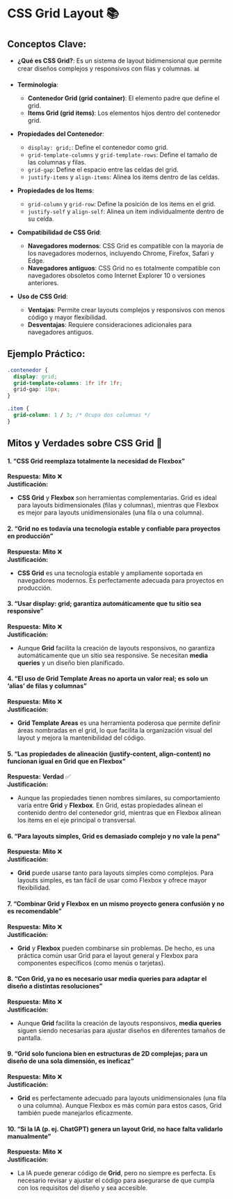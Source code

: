 # CSS Grid Layout 📚

## Conceptos Clave:
- **¿Qué es CSS Grid?**: Es un sistema de layout bidimensional que permite crear diseños complejos y responsivos con filas y columnas. 📊
- **Terminología**:
  - **Contenedor Grid (grid container)**: El elemento padre que define el grid.
  - **Items Grid (grid items)**: Los elementos hijos dentro del contenedor grid.
- **Propiedades del Contenedor**:
  - `display: grid;`: Define el contenedor como grid.
  - `grid-template-columns` y `grid-template-rows`: Define el tamaño de las columnas y filas.
  - `grid-gap`: Define el espacio entre las celdas del grid.
  - `justify-items` y `align-items`: Alinea los items dentro de las celdas.
- **Propiedades de los Items**:
  - `grid-column` y `grid-row`: Define la posición de los items en el grid.
  - `justify-self` y `align-self`: Alinea un item individualmente dentro de su celda.
- **Compatibilidad de CSS Grid**:
  - **Navegadores modernos**: CSS Grid es compatible con la mayoría de los navegadores modernos, incluyendo Chrome, Firefox, Safari y Edge.
  - **Navegadores antiguos**: CSS Grid no es totalmente compatible con navegadores obsoletos como Internet Explorer 10 o versiones anteriores.

- **Uso de CSS Grid**:
    - **Ventajas**: Permite crear layouts complejos y responsivos con menos código y mayor flexibilidad.
    - **Desventajas**: Requiere consideraciones adicionales para navegadores antiguos.

## Ejemplo Práctico:
```css
.contenedor {
  display: grid;
  grid-template-columns: 1fr 1fr 1fr;
  grid-gap: 10px;
}

.item {
  grid-column: 1 / 3; /* Ocupa dos columnas */
}
```

## Mitos y Verdades sobre CSS Grid 🧐

#### 1. **“CSS Grid reemplaza totalmente la necesidad de Flexbox”**  
**Respuesta:** **Mito** ❌  
**Justificación:**  
- **CSS Grid** y **Flexbox** son herramientas complementarias. Grid es ideal para layouts bidimensionales (filas y columnas), mientras que Flexbox es mejor para layouts unidimensionales (una fila o una columna).  


#### 2. **“Grid no es todavía una tecnología estable y confiable para proyectos en producción”**  
**Respuesta:** **Mito** ❌  
**Justificación:**  
- **CSS Grid** es una tecnología estable y ampliamente soportada en navegadores modernos. Es perfectamente adecuada para proyectos en producción.  
 

#### 3. **“Usar display: grid; garantiza automáticamente que tu sitio sea responsive”**  
**Respuesta:** **Mito** ❌  
**Justificación:**  
- Aunque **Grid** facilita la creación de layouts responsivos, no garantiza automáticamente que un sitio sea responsive. Se necesitan **media queries** y un diseño bien planificado.  


#### 4. **“El uso de Grid Template Areas no aporta un valor real; es solo un ‘alias’ de filas y columnas”**  
**Respuesta:** **Mito** ❌  
**Justificación:**  
- **Grid Template Areas** es una herramienta poderosa que permite definir áreas nombradas en el grid, lo que facilita la organización visual del layout y mejora la mantenibilidad del código.  


#### 5. **“Las propiedades de alineación (justify-content, align-content) no funcionan igual en Grid que en Flexbox”**  
**Respuesta:** **Verdad** ✅  
**Justificación:**  
- Aunque las propiedades tienen nombres similares, su comportamiento varía entre **Grid** y **Flexbox**. En Grid, estas propiedades alinean el contenido dentro del contenedor grid, mientras que en Flexbox alinean los items en el eje principal o transversal.  


#### 6. **“Para layouts simples, Grid es demasiado complejo y no vale la pena”**  
**Respuesta:** **Mito** ❌  
**Justificación:**  
- **Grid** puede usarse tanto para layouts simples como complejos. Para layouts simples, es tan fácil de usar como Flexbox y ofrece mayor flexibilidad.  


#### 7. **“Combinar Grid y Flexbox en un mismo proyecto genera confusión y no es recomendable”**  
**Respuesta:** **Mito** ❌  
**Justificación:**  
- **Grid** y **Flexbox** pueden combinarse sin problemas. De hecho, es una práctica común usar Grid para el layout general y Flexbox para componentes específicos (como menús o tarjetas).  


#### 8. **“Con Grid, ya no es necesario usar media queries para adaptar el diseño a distintas resoluciones”**  
**Respuesta:** **Mito** ❌  
**Justificación:**  
- Aunque **Grid** facilita la creación de layouts responsivos, **media queries** siguen siendo necesarias para ajustar diseños en diferentes tamaños de pantalla.  


#### 9. **“Grid solo funciona bien en estructuras de 2D complejas; para un diseño de una sola dimensión, es ineficaz”**  
**Respuesta:** **Mito** ❌  
**Justificación:**  
- **Grid** es perfectamente adecuado para layouts unidimensionales (una fila o una columna). Aunque Flexbox es más común para estos casos, Grid también puede manejarlos eficazmente.  
  

#### 10. **“Si la IA (p. ej. ChatGPT) genera un layout Grid, no hace falta validarlo manualmente”**  
**Respuesta:** **Mito** ❌  
**Justificación:**  
- La IA puede generar código de **Grid**, pero no siempre es perfecta. Es necesario revisar y ajustar el código para asegurarse de que cumpla con los requisitos del diseño y sea accesible.  